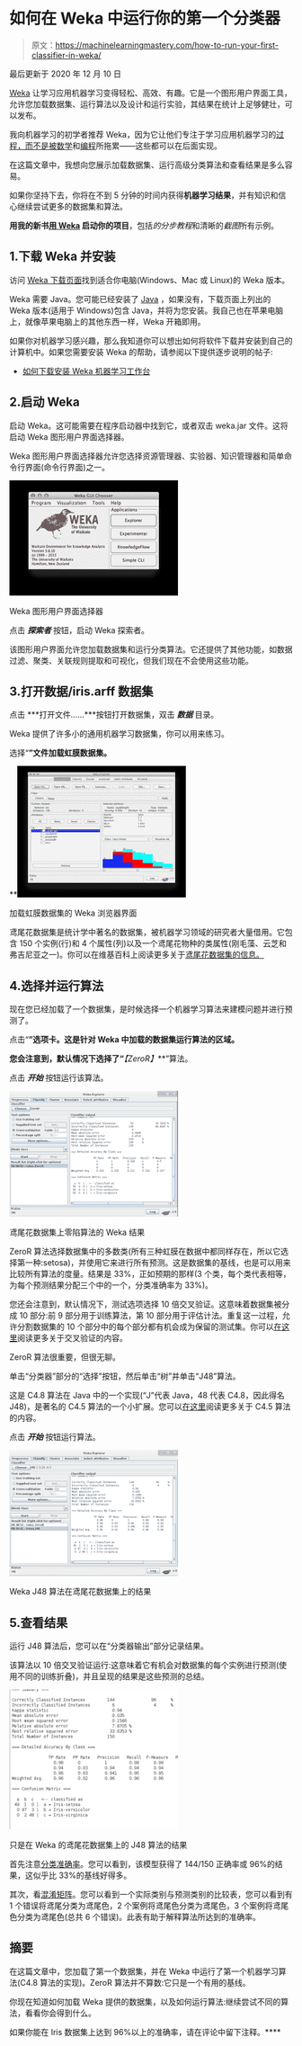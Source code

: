 # 如何在 Weka 中运行你的第一个分类器

> 原文：<https://machinelearningmastery.com/how-to-run-your-first-classifier-in-weka/>

最后更新于 2020 年 12 月 10 日

[Weka](https://machinelearningmastery.com/what-is-the-weka-machine-learning-workbench/ "What is the Weka Machine Learning Workbench") 让学习应用机器学习变得轻松、高效、有趣。它是一个图形用户界面工具，允许您加载数据集、运行算法以及设计和运行实验，其结果在统计上足够健壮，可以发布。

我向机器学习的初学者推荐 Weka，因为它让他们专注于学习应用机器学习的[过程，而不是被](https://machinelearningmastery.com/process-for-working-through-machine-learning-problems/ "5-Part Process for working through Machine Learning Problems")[数学](https://machinelearningmastery.com/what-if-im-not-good-at-mathematics/ "What if I’m Not Good at Mathematics")和[编程](https://machinelearningmastery.com/what-if-im-not-a-good-programmer/ "What if I’m Not a Good Programmer")所拖累——这些都可以在后面实现。

在这篇文章中，我想向您展示加载数据集、运行高级分类算法和查看结果是多么容易。

如果你坚持下去，你将在不到 5 分钟的时间内获得**机器学习结果**，并有知识和信心继续尝试更多的数据集和算法。

**用我的新书[用 Weka](https://machinelearningmastery.com/machine-learning-mastery-weka/) 启动你的项目**，包括*的分步教程*和清晰的*截图*所有示例。

## 1.下载 Weka 并安装

访问 [Weka 下载页面](https://waikato.github.io/weka-wiki/downloading_weka/)找到适合你电脑(Windows、Mac 或 Linux)的 Weka 版本。

Weka 需要 Java。您可能已经安装了 [Java](https://java.com) ，如果没有，下载页面上列出的 Weka 版本(适用于 Windows)包含 Java，并将为您安装。我自己也在苹果电脑上，就像苹果电脑上的其他东西一样，Weka 开箱即用。

如果你对机器学习感兴趣，那么我知道你可以想出如何将软件下载并安装到自己的计算机中。如果您需要安装 Weka 的帮助，请参阅以下提供逐步说明的帖子:

*   [如何下载安装 Weka 机器学习工作台](https://machinelearningmastery.com/download-install-weka-machine-learning-workbench/)

## 2.启动 Weka

启动 Weka。这可能需要在程序启动器中找到它，或者双击 weka.jar 文件。这将启动 Weka 图形用户界面选择器。

Weka 图形用户界面选择器允许您选择资源管理器、实验器、知识管理器和简单命令行界面(命令行界面)之一。

[![Weka GUI Chooser](img/fba124929a0da99095d1a3de3149684b.png)](https://machinelearningmastery.com/wp-content/uploads/2014/02/weka-loader.png)

Weka 图形用户界面选择器

点击 ***探索者*** 按钮，启动 Weka 探索者。

该图形用户界面允许您加载数据集和运行分类算法。它还提供了其他功能，如数据过滤、聚类、关联规则提取和可视化，但我们现在不会使用这些功能。

## 3.打开数据/iris.arff 数据集

点击 ***打开文件……***按钮打开数据集，双击 ***数据*** 目录。

Weka 提供了许多小的通用机器学习数据集，你可以用来练习。

选择“**”文件加载虹膜数据集。**

**[![Weka Explorer Interface with the Iris dataset loaded](img/864dc1ea6a777ac55c1be13bcb543f86.png)](https://machinelearningmastery.com/wp-content/uploads/2014/02/weka-explorer.png)

加载虹膜数据集的 Weka 浏览器界面

鸢尾花数据集是统计学中著名的数据集，被机器学习领域的研究者大量借用。它包含 150 个实例(行)和 4 个属性(列)以及一个鸢尾花物种的类属性(刚毛藻、云芝和弗吉尼亚之一)。你可以在维基百科上阅读更多关于[鸢尾花数据集的信息。](https://en.wikipedia.org/wiki/Iris_flower_data_set)

## 4.选择并运行算法

现在您已经加载了一个数据集，是时候选择一个机器学习算法来建模问题并进行预测了。

点击“**”选项卡。这是针对 Weka 中加载的数据集运行算法的区域。**

 **您会注意到，默认情况下选择了“***【ZeroR】***”算法。

点击 ***开始*** 按钮运行该算法。

[![Weka Results for the ZeroR algorithm on the Iris flower dataset](img/36ff653e6843e33a6422468eddc57132.png)](https://machinelearningmastery.com/wp-content/uploads/2014/02/weka-zeror.png)

鸢尾花数据集上零陷算法的 Weka 结果

ZeroR 算法选择数据集中的多数类(所有三种虹膜在数据中都同样存在，所以它选择第一种:setosa)，并使用它来进行所有预测。这是数据集的基线，也是可以用来比较所有算法的度量。结果是 33%，正如预期的那样(3 个类，每个类代表相等，为每个预测结果分配三个中的一个，分类准确率为 33%)。

您还会注意到，默认情况下，测试选项选择 10 倍交叉验证。这意味着数据集被分成 10 部分:前 9 部分用于训练算法，第 10 部分用于评估计法。重复这一过程，允许分割数据集的 10 个部分中的每个部分都有机会成为保留的测试集。你可以[在这里](https://en.wikipedia.org/wiki/Cross-validation_(statistics))阅读更多关于交叉验证的内容。

ZeroR 算法很重要，但很无聊。

单击“分类器”部分的“选择”按钮，然后单击“树”并单击“J48”算法。

这是 C4.8 算法在 Java 中的一个实现(“J”代表 Java，48 代表 C4.8，因此得名 J48)，是著名的 C4.5 算法的一个小扩展。您可以[在这里](https://en.wikipedia.org/wiki/C4.5_algorithm)阅读更多关于 C4.5 算法的内容。

点击 ***开始*** 按钮运行算法。

[![Weka J48 algorithm results on the iris flower dataset](img/b32e73e643606ae704d55b2deeacbbb0.png)](https://machinelearningmastery.com/wp-content/uploads/2014/02/weka-j48.png)

Weka J48 算法在鸢尾花数据集上的结果

## 5.查看结果

运行 J48 算法后，您可以在“分类器输出”部分记录结果。

该算法以 10 倍交叉验证运行:这意味着它有机会对数据集的每个实例进行预测(使用不同的训练折叠)，并且呈现的结果是这些预测的总结。

[![Just the results of the J48 algorithm on the Iris flower dataset in Weka](img/e266a0b91dd34934a5057b184b942cb5.png)](https://machinelearningmastery.com/wp-content/uploads/2014/02/weka-results.png)

只是在 Weka 的鸢尾花数据集上的 J48 算法的结果

首先注意[分类准确率](https://en.wikipedia.org/wiki/Accuracy_and_precision)。您可以看到，该模型获得了 144/150 正确率或 96%的结果，这似乎比 33%的基线好得多。

其次，看[混淆矩阵](https://machinelearningmastery.com/confusion-matrix-machine-learning/)。您可以看到一个实际类别与预测类别的比较表，您可以看到有 1 个错误将鸢尾分类为鸢尾色，2 个案例将鸢尾色分类为鸢尾色，3 个案例将鸢尾色分类为鸢尾色(总共 6 个错误)。此表有助于解释算法所达到的准确率。

## 摘要

在这篇文章中，您加载了第一个数据集，并在 Weka 中运行了第一个机器学习算法(C4.8 算法的实现)。ZeroR 算法并不算数:它只是一个有用的基线。

你现在知道如何加载 Weka 提供的数据集，以及如何运行算法:继续尝试不同的算法，看看你会得到什么。

如果你能在 Iris 数据集上达到 96%以上的准确率，请在评论中留下注释。****
